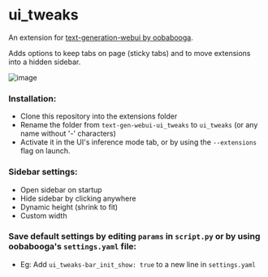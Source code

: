 # ui_tweaks
An extension for  [text-generation-webui by oobabooga](https://github.com/oobabooga/text-generation-webui). 

Adds options to keep tabs on page (sticky tabs) and to move extensions into a hidden sidebar.

![image](https://github.com/xanthousm/text-gen-webui-ui_tweaks/assets/70198941/c5998420-9607-43d1-865f-65ec0f449ec2)

### Installation:
- Clone this repository into the extensions folder
- Rename the folder from ```text-gen-webui-ui_tweaks``` to ```ui_tweaks``` (or any name without '-' characters)
- Activate it in the UI's inference mode tab, or by using the ```--extensions``` flag on launch.

### Sidebar settings:
- Open sidebar on startup
- Hide sidebar by clicking anywhere
- Dynamic height (shrink to fit)
- Custom width

### Save default settings by editing ```params``` in ```script.py``` or by using oobabooga's ```settings.yaml``` file:
- Eg: Add ```ui_tweaks-bar_init_show: true``` to a new line in ```settings.yaml```